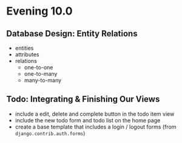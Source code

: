 # Evening 10.0

## Database Design: Entity Relations
* entities
* attributes
* relations
  * one-to-one
  * one-to-many
  * many-to-many

##  Todo: Integrating & Finishing Our Views
* include a edit, delete and complete button in the todo item view
* include the new todo form and todo list on the home page
* create a base template that includes a login / logout forms (from `django.contrib.auth.forms`) 
